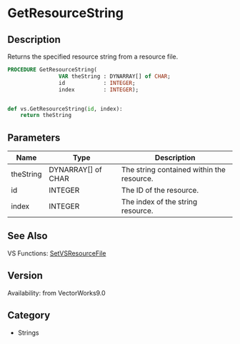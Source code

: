 # GetResourceString

## Description
Returns the specified resource string from a resource file.

```pascal
PROCEDURE GetResourceString(
				VAR theString : DYNARRAY[] of CHAR;
				id            : INTEGER;
				index         : INTEGER);
```

```python

def vs.GetResourceString(id, index):
    return theString
```

## Parameters
|Name|Type|Description|
|---|---|---|
|theString|DYNARRAY[] of CHAR|The string contained within the resource.|
|id|INTEGER|The ID of the resource.|
|index|INTEGER|The index of the string resource.|

## See Also
VS Functions:
[SetVSResourceFile](SetVSResourceFile.md)

## Version
Availability: from VectorWorks9.0
## Category
* Strings

